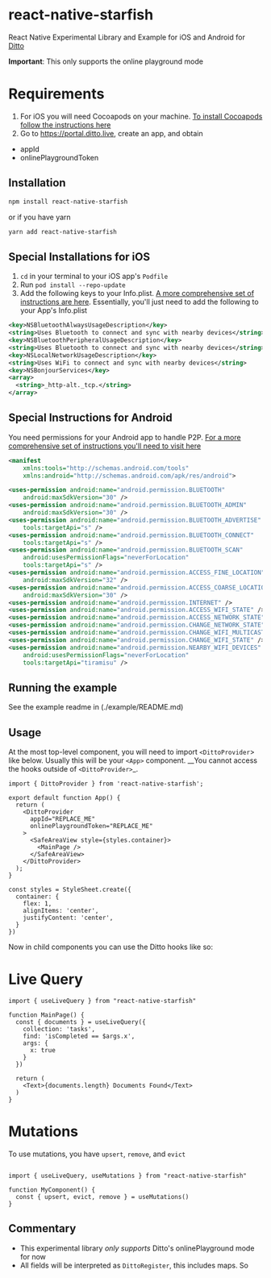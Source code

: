 # react-native-starfish

React Native Experimental Library and Example for iOS and Android for [Ditto](https://www.ditto.live)

__Important__: This only supports the online playground mode

# Requirements

1. For iOS you will need Cocoapods on your machine. [To install Cocoapods follow the instructions here](https://guides.cocoapods.org/using/getting-started.html)
2. Go to https://portal.ditto.live, create an app, and obtain 
  * appId
  * onlinePlaygroundToken 

## Installation

```sh
npm install react-native-starfish 
```

or if you have yarn 

```sh
yarn add react-native-starfish
```

## Special Installations for iOS

1. `cd` in your terminal to your iOS app's `Podfile`
2. Run `pod install --repo-update`
3. Add the following keys to your Info.plist. [A more comprehensive set of instructions are here](https://docs.ditto.live/ios/installation#platform-permissions). Essentially, you'll just need to add the following to your App's Info.plist

```xml
<key>NSBluetoothAlwaysUsageDescription</key>
<string>Uses Bluetooth to connect and sync with nearby devices</string>
<key>NSBluetoothPeripheralUsageDescription</key>
<string>Uses Bluetooth to connect and sync with nearby devices</string>
<key>NSLocalNetworkUsageDescription</key>
<string>Uses WiFi to connect and sync with nearby devices</string>
<key>NSBonjourServices</key>
<array>
  <string>_http-alt._tcp.</string>
</array>
```

## Special Instructions for Android

You need permissions for your Android app to handle P2P. [For a more comprehensive set of instructions you'll need to visit here](https://docs.ditto.live/android/installation#android-manifest-permissions)

```xml
<manifest
    xmlns:tools="http://schemas.android.com/tools"
    xmlns:android="http://schemas.android.com/apk/res/android">

<uses-permission android:name="android.permission.BLUETOOTH"
    android:maxSdkVersion="30" />
<uses-permission android:name="android.permission.BLUETOOTH_ADMIN"
    android:maxSdkVersion="30" />
<uses-permission android:name="android.permission.BLUETOOTH_ADVERTISE"
    tools:targetApi="s" />
<uses-permission android:name="android.permission.BLUETOOTH_CONNECT"
    tools:targetApi="s" />
<uses-permission android:name="android.permission.BLUETOOTH_SCAN"
    android:usesPermissionFlags="neverForLocation"
    tools:targetApi="s" />
<uses-permission android:name="android.permission.ACCESS_FINE_LOCATION"
    android:maxSdkVersion="32" />
<uses-permission android:name="android.permission.ACCESS_COARSE_LOCATION"
    android:maxSdkVersion="30" />
<uses-permission android:name="android.permission.INTERNET" />
<uses-permission android:name="android.permission.ACCESS_WIFI_STATE" />
<uses-permission android:name="android.permission.ACCESS_NETWORK_STATE" />
<uses-permission android:name="android.permission.CHANGE_NETWORK_STATE" />
<uses-permission android:name="android.permission.CHANGE_WIFI_MULTICAST_STATE" />
<uses-permission android:name="android.permission.CHANGE_WIFI_STATE" />
<uses-permission android:name="android.permission.NEARBY_WIFI_DEVICES"
    android:usesPermissionFlags="neverForLocation"
    tools:targetApi="tiramisu" />
```

## Running the example

See the example readme in (./example/README.md)

## Usage

At the most top-level component, you will need to import `<DittoProvider`> like below. Usually this will be your `<App>` component. __You cannot access the hooks outside of `<DittoProvider>`_.

```tsx
import { DittoProvider } from 'react-native-starfish';

export default function App() {
  return (
    <DittoProvider
      appId="REPLACE_ME"
      onlinePlaygroundToken="REPLACE_ME"
    >
      <SafeAreaView style={styles.container}>
        <MainPage />
      </SafeAreaView>
    </DittoProvider>
  );
}

const styles = StyleSheet.create({
  container: {
    flex: 1,
    alignItems: 'center',
    justifyContent: 'center',
  }
})
```

Now in child components you can use the Ditto hooks like so:

# Live Query

```tsx
import { useLiveQuery } from "react-native-starfish"

function MainPage() {
  const { documents } = useLiveQuery({
    collection: 'tasks',
    find: 'isCompleted == $args.x',
    args: {
      x: true
    }
  })

  return (
    <Text>{documents.length} Documents Found</Text>
  )
}
```

# Mutations

To use mutations, you have `upsert`, `remove`, and `evict`

```tsx

import { useLiveQuery, useMutations } from "react-native-starfish"

function MyComponent() {
  const { upsert, evict, remove } = useMutations()
}
```

## Commentary

* This experimental library _only supports_ Ditto's onlinePlayground mode for now
* All fields will be interpreted as `DittoRegister`, this includes maps. So 